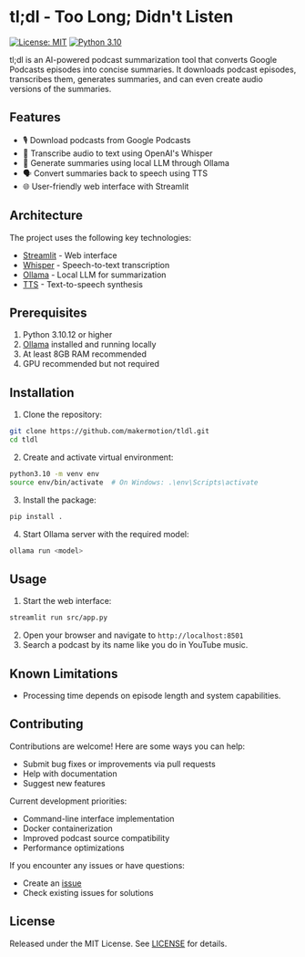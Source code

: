 # tl;dl - Too Long; Didn't Listen

[![License: MIT](https://img.shields.io/badge/License-MIT-yellow.svg)](https://opensource.org/licenses/MIT)
[![Python 3.10](https://img.shields.io/badge/python-3.10-blue.svg)](https://www.python.org/downloads/release/python-31012/)

tl;dl is an AI-powered podcast summarization tool that converts Google Podcasts episodes into concise summaries. It downloads podcast episodes, transcribes them, generates summaries, and can even create audio versions of the summaries.

## Features

- 🎙️ Download podcasts from Google Podcasts
- 📝 Transcribe audio to text using OpenAI's Whisper
- 🤖 Generate summaries using local LLM through Ollama
- 🗣️ Convert summaries back to speech using TTS
- 🌐 User-friendly web interface with Streamlit

## Architecture

The project uses the following key technologies:

- [Streamlit](https://github.com/streamlit/streamlit) - Web interface
- [Whisper](https://github.com/openai/whisper) - Speech-to-text transcription
- [Ollama](https://ollama.com/) - Local LLM for summarization
- [TTS](https://github.com/coqui-ai/TTS) - Text-to-speech synthesis

## Prerequisites

1. Python 3.10.12 or higher
2. [Ollama](https://ollama.com/) installed and running locally
3. At least 8GB RAM recommended
4. GPU recommended but not required

## Installation

1. Clone the repository:

```bash
git clone https://github.com/makermotion/tldl.git
cd tldl
```

2. Create and activate virtual environment:

```bash
python3.10 -m venv env
source env/bin/activate  # On Windows: .\env\Scripts\activate
```

3. Install the package:

```bash
pip install .
```

4. Start Ollama server with the required model:

```bash
ollama run <model> 
```

## Usage

1. Start the web interface:

```bash
streamlit run src/app.py
```

2. Open your browser and navigate to `http://localhost:8501`
3. Search a podcast by its name like you do in YouTube music.

## Known Limitations

- Processing time depends on episode length and system capabilities.

## Contributing

Contributions are welcome! Here are some ways you can help:

- Submit bug fixes or improvements via pull requests
- Help with documentation
- Suggest new features

Current development priorities:

- Command-line interface implementation
- Docker containerization
- Improved podcast source compatibility
- Performance optimizations

If you encounter any issues or have questions:

- Create an [issue](https://github.com/makermotion/tldl/issues)
- Check existing issues for solutions

## License

Released under the MIT License. See [LICENSE](./LICENSE) for details.
